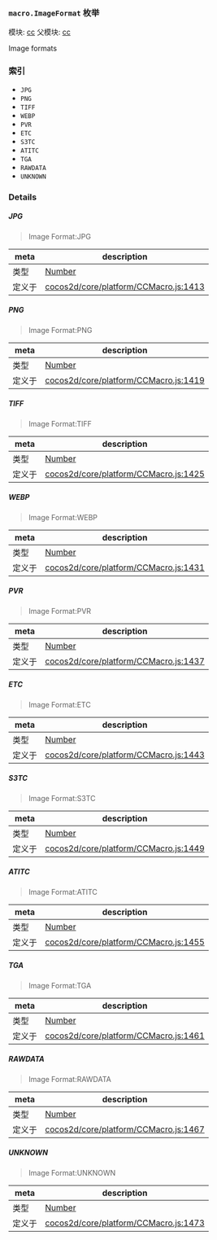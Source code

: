 ### `macro.ImageFormat` 枚举



模块: [cc](../modules/cc.md)
父模块: [cc](../modules/cc.md)


Image formats


### 索引
  - `JPG`
  - `PNG`
  - `TIFF`
  - `WEBP`
  - `PVR`
  - `ETC`
  - `S3TC`
  - `ATITC`
  - `TGA`
  - `RAWDATA`
  - `UNKNOWN`

### Details


##### JPG

> Image Format:JPG

| meta | description |
|------|-------------|
| 类型 | <a href="https://developer.mozilla.org/en/JavaScript/Reference/Global_Objects/Number" class="crosslink external" target="_blank">Number</a> |
| 定义于 | [cocos2d/core/platform/CCMacro.js:1413](https://github.com/cocos-creator/engine/blob/2fda22be5638065a190bc4c97da6548631319aba/cocos2d/core/platform/CCMacro.js#L1413) |



##### PNG

> Image Format:PNG

| meta | description |
|------|-------------|
| 类型 | <a href="https://developer.mozilla.org/en/JavaScript/Reference/Global_Objects/Number" class="crosslink external" target="_blank">Number</a> |
| 定义于 | [cocos2d/core/platform/CCMacro.js:1419](https://github.com/cocos-creator/engine/blob/2fda22be5638065a190bc4c97da6548631319aba/cocos2d/core/platform/CCMacro.js#L1419) |



##### TIFF

> Image Format:TIFF

| meta | description |
|------|-------------|
| 类型 | <a href="https://developer.mozilla.org/en/JavaScript/Reference/Global_Objects/Number" class="crosslink external" target="_blank">Number</a> |
| 定义于 | [cocos2d/core/platform/CCMacro.js:1425](https://github.com/cocos-creator/engine/blob/2fda22be5638065a190bc4c97da6548631319aba/cocos2d/core/platform/CCMacro.js#L1425) |



##### WEBP

> Image Format:WEBP

| meta | description |
|------|-------------|
| 类型 | <a href="https://developer.mozilla.org/en/JavaScript/Reference/Global_Objects/Number" class="crosslink external" target="_blank">Number</a> |
| 定义于 | [cocos2d/core/platform/CCMacro.js:1431](https://github.com/cocos-creator/engine/blob/2fda22be5638065a190bc4c97da6548631319aba/cocos2d/core/platform/CCMacro.js#L1431) |



##### PVR

> Image Format:PVR

| meta | description |
|------|-------------|
| 类型 | <a href="https://developer.mozilla.org/en/JavaScript/Reference/Global_Objects/Number" class="crosslink external" target="_blank">Number</a> |
| 定义于 | [cocos2d/core/platform/CCMacro.js:1437](https://github.com/cocos-creator/engine/blob/2fda22be5638065a190bc4c97da6548631319aba/cocos2d/core/platform/CCMacro.js#L1437) |



##### ETC

> Image Format:ETC

| meta | description |
|------|-------------|
| 类型 | <a href="https://developer.mozilla.org/en/JavaScript/Reference/Global_Objects/Number" class="crosslink external" target="_blank">Number</a> |
| 定义于 | [cocos2d/core/platform/CCMacro.js:1443](https://github.com/cocos-creator/engine/blob/2fda22be5638065a190bc4c97da6548631319aba/cocos2d/core/platform/CCMacro.js#L1443) |



##### S3TC

> Image Format:S3TC

| meta | description |
|------|-------------|
| 类型 | <a href="https://developer.mozilla.org/en/JavaScript/Reference/Global_Objects/Number" class="crosslink external" target="_blank">Number</a> |
| 定义于 | [cocos2d/core/platform/CCMacro.js:1449](https://github.com/cocos-creator/engine/blob/2fda22be5638065a190bc4c97da6548631319aba/cocos2d/core/platform/CCMacro.js#L1449) |



##### ATITC

> Image Format:ATITC

| meta | description |
|------|-------------|
| 类型 | <a href="https://developer.mozilla.org/en/JavaScript/Reference/Global_Objects/Number" class="crosslink external" target="_blank">Number</a> |
| 定义于 | [cocos2d/core/platform/CCMacro.js:1455](https://github.com/cocos-creator/engine/blob/2fda22be5638065a190bc4c97da6548631319aba/cocos2d/core/platform/CCMacro.js#L1455) |



##### TGA

> Image Format:TGA

| meta | description |
|------|-------------|
| 类型 | <a href="https://developer.mozilla.org/en/JavaScript/Reference/Global_Objects/Number" class="crosslink external" target="_blank">Number</a> |
| 定义于 | [cocos2d/core/platform/CCMacro.js:1461](https://github.com/cocos-creator/engine/blob/2fda22be5638065a190bc4c97da6548631319aba/cocos2d/core/platform/CCMacro.js#L1461) |



##### RAWDATA

> Image Format:RAWDATA

| meta | description |
|------|-------------|
| 类型 | <a href="https://developer.mozilla.org/en/JavaScript/Reference/Global_Objects/Number" class="crosslink external" target="_blank">Number</a> |
| 定义于 | [cocos2d/core/platform/CCMacro.js:1467](https://github.com/cocos-creator/engine/blob/2fda22be5638065a190bc4c97da6548631319aba/cocos2d/core/platform/CCMacro.js#L1467) |



##### UNKNOWN

> Image Format:UNKNOWN

| meta | description |
|------|-------------|
| 类型 | <a href="https://developer.mozilla.org/en/JavaScript/Reference/Global_Objects/Number" class="crosslink external" target="_blank">Number</a> |
| 定义于 | [cocos2d/core/platform/CCMacro.js:1473](https://github.com/cocos-creator/engine/blob/2fda22be5638065a190bc4c97da6548631319aba/cocos2d/core/platform/CCMacro.js#L1473) |


